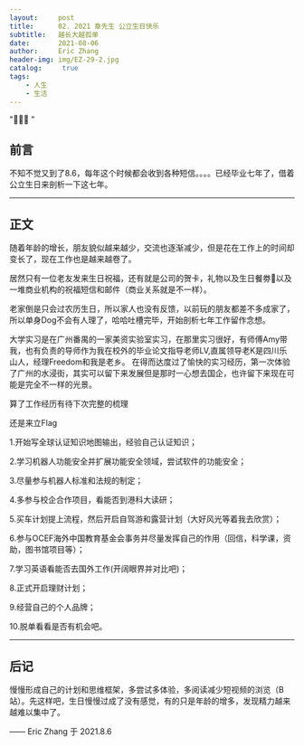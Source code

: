 ```yaml
---
layout:     post
title:      02. 2021 章先生 公立生日快乐
subtitle:   越长大越孤单
date:       2021-08-06
author:     Eric Zhang
header-img: img/EZ-29-2.jpg
catalog: 	 true
tags:
    - 人生
    - 生活
---
```

"🙉🙉🙉 ”


## 前言

不知不觉又到了8.6，每年这个时候都会收到各种短信。。。。已经毕业七年了，借着公立生日来剖析一下这七年。

---


## 正文

随着年龄的增长，朋友貌似越来越少，交流也逐渐减少，但是花在工作上的时间却变长了，现在工作也是越来越卷了。

居然只有一位老友发来生日祝福，还有就是公司的贺卡，礼物以及生日餐劵🙉以及一堆商业机构的祝福短信和邮件（商业关系就是不一样）。

老家倒是只会过农历生日，所以家人也没有反馈，以前玩的朋友都差不多成家了，所以单身Dog不会有人理了，哈哈吐槽完毕，开始剖析七年工作留作念想。

大学实习是在广州番禺的一家美资实验室实习，在那里实习很好，有师傅Amy带我，也有负责的导师作为我在校外的毕业论文指导老师LV,直属领导老K是四川乐山人，经理Freedom和我是老乡。
在得而达度过了愉快的实习经历，第一次体验了广州的水浸街，其实可以留下来发展但是那时一心想去国企，也许留下来现在可能是完全不一样的光景。

算了工作经历有待下次完整的梳理

还是来立Flag

1.开始写全球认证知识地图输出，经验自己认证知识；

2.学习机器人功能安全并扩展功能安全领域，尝试软件的功能安全；

3.尽量参与机器人标准和法规的制定；

4.多参与校企合作项目，看能否到港科大读研；

5.买车计划提上流程，然后开启自驾游和露营计划（大好风光等着我去欣赏）；

6.参与OCEF海外中国教育基金会事务并尽量发挥自己的作用（回信，科学课，资助，图书馆项目等）；

7.学习英语看能否去国外工作(开阔眼界并对比吧)；

8.正式开启理财计划；

9.经营自己的个人品牌；

10.脱单看看是否有机会吧。

---


## 后记

慢慢形成自己的计划和思维框架，多尝试多体验，多阅读减少短视频的浏览（B站）。先这样吧，生日慢慢过成了没有感觉，有的只是年龄的增多，发现精力越来越难以集中了。

—— Eric Zhang 于 2021.8.6
